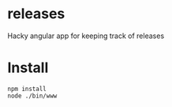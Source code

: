 # releases
Hacky angular app for keeping track of releases
 
 
# Install
```
npm install
node ./bin/www 
```
